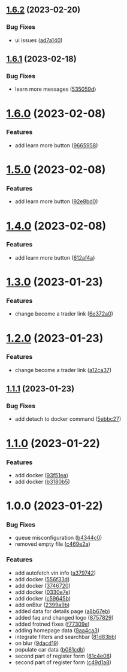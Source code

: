 ## [1.6.2](https://github.com/horlahlekhon/carpadi-agora/compare/v1.6.1...v1.6.2) (2023-02-20)


### Bug Fixes

* ui issues ([ad7a140](https://github.com/horlahlekhon/carpadi-agora/commit/ad7a1409e806bc1961ebdb70566761cef8270748))

## [1.6.1](https://github.com/horlahlekhon/carpadi-agora/compare/v1.6.0...v1.6.1) (2023-02-18)


### Bug Fixes

* learn more messages ([535059d](https://github.com/horlahlekhon/carpadi-agora/commit/535059d3fd4fa574bbb3e9ac5ab58cd8819a81ca))

# [1.6.0](https://github.com/horlahlekhon/carpadi-agora/compare/v1.5.0...v1.6.0) (2023-02-08)


### Features

* add learn more button ([9665958](https://github.com/horlahlekhon/carpadi-agora/commit/9665958b0f9416ead21e7e95a6b62f39849746b5))

# [1.5.0](https://github.com/horlahlekhon/carpadi-agora/compare/v1.4.0...v1.5.0) (2023-02-08)


### Features

* add learn more button ([92e8bd0](https://github.com/horlahlekhon/carpadi-agora/commit/92e8bd05d6cd87359718ab5bc27849340d0c0398))

# [1.4.0](https://github.com/horlahlekhon/carpadi-agora/compare/v1.3.0...v1.4.0) (2023-02-08)


### Features

* add learn more button ([612af4a](https://github.com/horlahlekhon/carpadi-agora/commit/612af4aad2cea14081b9923833670305a62bec85))

# [1.3.0](https://github.com/horlahlekhon/carpadi-agora/compare/v1.2.0...v1.3.0) (2023-01-23)


### Features

* change become a trader link ([6e372a0](https://github.com/horlahlekhon/carpadi-agora/commit/6e372a0d0a2e6ecdc9f073566b1af6cf4c0a20dd))

# [1.2.0](https://github.com/horlahlekhon/carpadi-agora/compare/v1.1.1...v1.2.0) (2023-01-23)


### Features

* change become a trader link ([a12ca37](https://github.com/horlahlekhon/carpadi-agora/commit/a12ca37bfbc0c81a5f2f9470c41512839b8efb80))

## [1.1.1](https://github.com/horlahlekhon/carpadi-agora/compare/v1.1.0...v1.1.1) (2023-01-23)


### Bug Fixes

* add detach to docker command ([5ebbc27](https://github.com/horlahlekhon/carpadi-agora/commit/5ebbc27fa82f75d730558417b5b847a8a6ece772))

# [1.1.0](https://github.com/horlahlekhon/carpadi-agora/compare/v1.0.0...v1.1.0) (2023-01-22)


### Features

* add docker ([93f51ea](https://github.com/horlahlekhon/carpadi-agora/commit/93f51eacdbacaacfe8035317a618a7cab19b0b33))
* add docker ([b3180b5](https://github.com/horlahlekhon/carpadi-agora/commit/b3180b5203917a2f2cde47d7a44ef6b1f40338a7))

# 1.0.0 (2023-01-22)


### Bug Fixes

* queue misconfiguration ([b4344c0](https://github.com/horlahlekhon/carpadi-agora/commit/b4344c047c73beaf5d547b58111fe4e4769ecae8))
* removed empty file ([c469e2a](https://github.com/horlahlekhon/carpadi-agora/commit/c469e2a68b6e024f11e5cad48a5d935e56e4e8fe))


### Features

* add autofetch vin info ([a379742](https://github.com/horlahlekhon/carpadi-agora/commit/a379742e26e87f4568ff7e8ad5dc94c1391f48da))
* add docker ([556f33d](https://github.com/horlahlekhon/carpadi-agora/commit/556f33dabd36eea554774bc1b9cdb432afbbc404))
* add docker ([3746720](https://github.com/horlahlekhon/carpadi-agora/commit/3746720c0cd3d1b8d4f37908ef5874395dc56141))
* add docker ([0330e7e](https://github.com/horlahlekhon/carpadi-agora/commit/0330e7e458bc0cbc2e27defa55769d5499e0fd16))
* add docker ([c59645b](https://github.com/horlahlekhon/carpadi-agora/commit/c59645bbe2d7f64e3b5081fe08225f382e737a54))
* add onBlur ([2399a9b](https://github.com/horlahlekhon/carpadi-agora/commit/2399a9bfb4052e155e5462409258fcaba43b63ad))
* added data for details page ([a8b67eb](https://github.com/horlahlekhon/carpadi-agora/commit/a8b67eb2e38000b02a58576abfce3d59fb3867a3))
* added faq and changed logo ([8757829](https://github.com/horlahlekhon/carpadi-agora/commit/8757829bce7a751ecf48cdf04b5d6ca22369bd20))
* added frotned fixes ([f77309e](https://github.com/horlahlekhon/carpadi-agora/commit/f77309ecf56decba6b1ee3c4e7db5acb7141b30a))
* adding homepage data ([9aa4ca3](https://github.com/horlahlekhon/carpadi-agora/commit/9aa4ca328464f3d1595ae6d5dd79cfe82e27ac17))
* integrate filters and searchbar ([81d83bb](https://github.com/horlahlekhon/carpadi-agora/commit/81d83bbeae438b48fdf804c155c3f53264956026))
* on blur ([9dacd19](https://github.com/horlahlekhon/carpadi-agora/commit/9dacd19b7b621b7aacb3acc536201ff97d813651))
* populate car data ([b081cdb](https://github.com/horlahlekhon/carpadi-agora/commit/b081cdbc912645de0941f3e4d1a5670fddf9f89c))
* second part of register form ([81c4e08](https://github.com/horlahlekhon/carpadi-agora/commit/81c4e08fa6019126292f2c9efd97e1af72e1efc7))
* second part of register form ([c49d1a8](https://github.com/horlahlekhon/carpadi-agora/commit/c49d1a8562343e43f0dc5ea3fdff382202cbd835))
